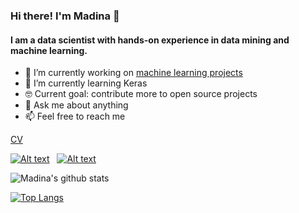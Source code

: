 ### Hi there! I'm Madina 👋 

#### I am a data scientist with hands-on experience in data mining and machine learning. 

- 🔭 I’m currently working on [machine learning projects](https://github.com/madinamarat/machine_learning_projects)
- 🌱 I’m currently learning Keras
- 🤓 Current goal: contribute more to open source projects
- 💬 Ask me about anything
- 📫 Feel free to reach me

[CV](https://resume.creddle.io/resume/fj5tarr7xiq)

[![Alt text](https://i.stack.imgur.com/gVE0j.png)](https://www.linkedin.com/in/madinamarat)
&nbsp;
[![Alt text](https://i.stack.imgur.com/tskMh.png)](https://github.com/)

![Madina's github stats](https://github-readme-stats.vercel.app/api?username=madinamarat&hide=stars,prs)

[![Top Langs](https://github-readme-stats.vercel.app/api/top-langs/?username=madinamarat&layout=compact)](https://github.com/madinamarat/github-readme-stats)
